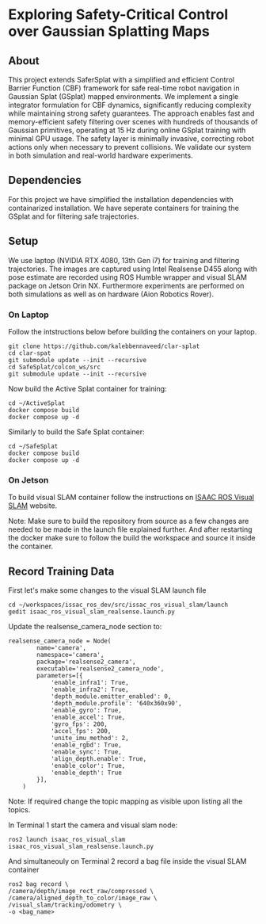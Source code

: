 # Exploring Safety-Critical Control over Gaussian Splatting Maps

## About
This project extends SaferSplat with a simplified and efficient Control Barrier Function (CBF) framework for safe real-time robot navigation in Gaussian Splat (GSplat) mapped environments. We implement a single integrator formulation for CBF dynamics, significantly reducing complexity while maintaining strong safety guarantees. The approach enables fast and memory-efficient safety filtering over scenes with hundreds of thousands of Gaussian primitives, operating at 15 Hz during online GSplat training with minimal GPU usage. The safety layer is minimally invasive, correcting robot actions only when necessary to prevent collisions. We validate our system in both simulation and real-world hardware experiments.

## Dependencies
For this project we have simplified the installation dependencies with containarized installation. We have seperate containers for training the GSplat and for filtering safe trajectories.

## Setup

We use laptop (NVIDIA RTX 4080, 13th Gen i7) for training and filtering trajectories. The images are captured using Intel Realsense D455 along with pose estimate are recorded using ROS Humble wrapper and visual SLAM package on Jetson Orin NX. Furthermore experiments are performed on both simulations as well as on hardware (Aion Robotics Rover).

### On Laptop
Follow the intstructions below before building the containers on your laptop.

```
git clone https://github.com/kalebbennaveed/clar-splat
cd clar-spat
git submodule update --init --recursive
cd SafeSplat/colcon_ws/src
git submodule update --init --recursive
```

Now build the Active Splat container for training:

```
cd ~/ActiveSplat
docker compose build
docker compose up -d
```

Similarly to build the Safe Splat container:

```
cd ~/SafeSplat
docker compose build
docker compose up -d
```

### On Jetson

To build visual SLAM container follow the instructions on [ISAAC ROS Visual SLAM](https://nvidia-isaac-ros.github.io/repositories_and_packages/isaac_ros_visual_slam/isaac_ros_visual_slam/index.html#quickstart) website.

Note: Make sure to build the repository from source as a few changes are needed to be made in the launch file explained further. And after restarting the docker make sure to follow the build the workspace and source it inside the container.

## Record Training Data

First let's make some changes to the visual SLAM launch file

```
cd ~/workspaces/issac_ros_dev/src/issac_ros_visual_slam/launch
gedit isaac_ros_visual_slam_realsense.launch.py 
```

Update the realsense_camera_node section to:

```
realsense_camera_node = Node(
        name='camera',
        namespace='camera',
        package='realsense2_camera',
        executable='realsense2_camera_node',
        parameters=[{
            'enable_infra1': True,
            'enable_infra2': True,
            'depth_module.emitter_enabled': 0,
            'depth_module.profile': '640x360x90',
            'enable_gyro': True,
            'enable_accel': True,
            'gyro_fps': 200,
            'accel_fps': 200,
            'unite_imu_method': 2,
            'enable_rgbd': True,
            'enable_sync': True,
            'align_depth.enable': True,
            'enable_color': True,
            'enable_depth': True
        }],
    )
```

Note: If required change the topic mapping as visible upon listing all the topics.

In Terminal 1 start the camera and visual slam node:

```
ros2 launch isaac_ros_visual_slam isaac_ros_visual_slam_realsense.launch.py
```

And simultaneouly on Terminal 2 record a bag file inside the visual SLAM container

```
ros2 bag record \
/camera/depth/image_rect_raw/compressed \
/camera/aligned_depth_to_color/image_raw \
/visual_slam/tracking/odometry \
-o <bag_name>
```

